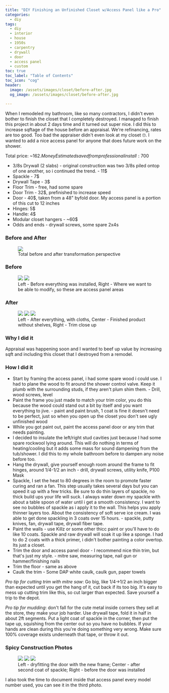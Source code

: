 ```yaml
---
title: "DIY Finishing an Unfinished Closet w/Access Panel like a Pro"
categories:
  - diy
tags:
  - diy
  - interior
  - house
  - 1950s
  - carpentry
  - drywall
  - door
  - access panel
  - custom
toc: true
toc_label: "Table of Contents"
toc_icon: "cog"
header:
  image: /assets/images/closet/before-after.jpg
  og_image: /assets/images/closet/before-after.jpg
  
---
```


When I remodeled my bathroom, like so many contractors, I didn't even bother to finish the closet that I completely destroyed. I managed to finish this project in about 2 days time and it turned out super nice. I did this to increase sqftage of the house before an appraisal. We're refinancing, rates are too good. Too bad the appraiser didn't even look at my closet 🙄. I wanted to add a nice access panel for anyone that does future work on the shower.

Total price: ~162$. Money Estimated saved from professional install: 700$

* 3/8s Drywall (2 slabs) - original construction was two 3/8s piled ontop of one another, so i continued the trend. - 11$
* Spackle - 7$
* Drywall Tape - 3$
* Floor Trim - free, had some spare
* Door Trim - 32$, prefinished to increase speed
* Door - 40$, taken from a 48" byfold door. My access panel is a portion of this cut to 12 inches
* Hinges: 5$
* Handle: 4$
* Modular closet hangers - ~60$
* Odds and ends - drywall screws, some spare 2x4s

### Before and After

<figure>
  <a href="/assets/images/closet/before-after.jpg"><img src="/assets/images/closet/before-after.jpg"></a>
	<figcaption>Total before and after transformation perspective</figcaption>
</figure>

### Before

<figure class="half">
	<a href="/assets/images/closet/before-everything.jpg"><img src="/assets/images/closet/before-everything.jpg"></a>
	<a href="/assets/images/closet/access-panel-targets.jpg"><img src="/assets/images/closet/access-panel-targets.jpg"></a>
	<figcaption>Left - Before everything was installed, Right - Where we want to be able to modify, so these are access panel areas</figcaption>
</figure>

### After

<figure class="third">
	<a href="/assets/images/closet/after.jpg"><img src="/assets/images/closet/after.jpg"></a>
	<a href="/assets/images/closet/before-hangers.jpg"><img src="/assets/images/closet/before-hangers.jpg"></a>
	<a href="/assets/images/closet/trim-zoom.jpg"><img src="/assets/images/closet/trim-zoom.jpg"></a>
	<figcaption>Left - After everything, with cloths, Center - Finished product without shelves, Right - Trim close up </figcaption>
</figure>

### Why I did it

Appraisal was happening soon and I wanted to beef up value by increasing sqft and including this closet that I destroyed from a remodel.

### How I did it

* Start by framing the access panel, i had some spare wood i could use. I had to plane the wood to fit around the shower control valve. Keep it plumb with the surrounding studs, if they aren't plum shim them. - Drill, wood screws, level
* Paint the frame you just made to match your trim color, you do this because the wood could stand out a bit by itself and you want everything to jive. - paint and paint brush, 1 coat is fine it doesn't need to be perfect, just so when you open up the closet you don't see ugly unfinished wood
* While you got paint out, paint the access panel door or any trim that needs painting.
* I decided to insulate the left/right stud cavities just because I had some spare rockwool lying around. This will do nothing in terms of heating/cooling but it adds some mass for sound dampening from the tub/shower. I did this to my whole bathroom before to dampen any noise before too.
* Hang the drywall, give yourself enough room around the frame to fit hinges, around 1/4-1/2 an inch - drill, drywall screws, utility knife, P100 Mask
* Spackle, I set the heat to 80 degrees in the room to promote faster curing and ran a fan. This step usually takes several days but you can speed it up with a few tricks. Be sure to do thin layers of spackle, no thick build ups your life will suck. I always water down my spackle with about a table spoon of water until i get a smooth consistency. I want to see no bubbles of spackle as i apply it to the wall. This helps you apply thinner layers too. About the consistency of soft serve ice cream. I was able to get done spackling in 3 coats over 15 hours. - spackle, putty knives, fan, drywall tape, drywall fiber tape.
* Paint the walls - use Killz or some other thicc paint or you'll have to do like 10 coats. Spackle and raw drywall will soak it up like a sponge. I had to do 2 coats with a thick primer, i didn't bother painting a color overtop. Its just a closet.
* Trim the door and access panel door - I recommend nice thin trim, but that's just my style. - mitre saw, measuring tape, nail gun or hammer/finishing nails
* Trim the floor - same as above
* Caulk the trim - Some DAP white caulk, caulk gun, paper towels

*Pro tip for cutting trim with mitre saw*: Go big, like 1/4->1/2 an inch bigger than expected until you get the hang of it, cut back if its too big. It's easy to mess up cutting trim like this, so cut larger than expected. Save yourself a trip to the depot.

*Pro tip for mudding*: don't fall for the cute metal inside corners they sell at the store, they make your job harder. Use drywall tape, fold it in half in about 2ft segments. Put a light coat of spackle in the corner, then put the tape up, squishing from the center out so you have no bubbles. If your hands are clean during this you're doing something very wrong. Make sure 100% coverage exists underneath that tape, or throw it out.

### Spicy Construction Photos

<figure class="third">
	<a href="/assets/images/closet/dry-fit-door.jpg"><img src="/assets/images/closet/dry-fit-door.jpg"></a>
	<a href="/assets/images/closet/spackle.jpg"><img src="/assets/images/closet/spackle.jpg"></a>
	<a href="/assets/images/closet/before-door.jpg"><img src="/assets/images/closet/before-door.jpg"></a>
	<figcaption>Left - dryfitting the door with the new frame; Center - after second coat of spackle; Right - before the door was installed</figcaption>
</figure>

I also took the time to document inside that access panel every model number used, you can see it in the third photo.